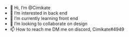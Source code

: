 - 👋 Hi, I’m @Cimikate
- 👀 I’m interested in back end
- 🌱 I’m currently learning front end
- 💞️ I’m looking to collaborate on design
- 📫 How to reach me DM me on discord, Cimikate#4949

<!---
Cimikate/Cimikate is a ✨ special ✨ repository because its `README.md` (this file) appears on your GitHub profile.
You can click the Preview link to take a look at your changes.
--->
